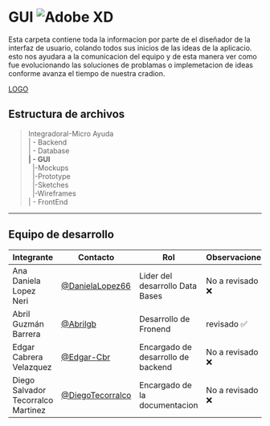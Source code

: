 # GUI  ![Adobe XD](https://img.shields.io/badge/Adobe%20XD-470137?style=for-the-badge&logo=Adobe%20XD&logoColor=#FF61F6)
Esta carpeta contiene toda la informacion por parte de el diseñador de la interfaz de usuario, colando todos sus inicios de las ideas de la aplicacio. esto nos ayudara a la comunicacion del equipo y de esta manera ver como fue evolucionando las soluciones de problamas o implemetacion de ideas conforme avanza el tiempo de nuestra cradion. 

[LOGO](/FrontEnd/Assets/Logo1.png)

## Estructura de archivos 
>IntegradoraI-Micro Ayuda <br>
>| - Backend <br>
>| - Database <br>
>**| - GUI** <br>
>&nbsp;&nbsp;|-Mockups <br>
>&nbsp;&nbsp;|-Prototype  <br>
>&nbsp;&nbsp;|-Sketches <br>
>&nbsp;&nbsp;|-Wireframes <br>
>| - FrontEnd 


---
## Equipo de desarrollo
|Integrante|Contacto|Rol|Observaciones|
|----------|--------|-----------|----------|
|Ana Daniela Lopez Neri|[@DanielaLopez66](https://github.com/DanielaLopez66)| Lider del desarrollo Data Bases|No a revisado ❌|
|Abril Guzmán Barrera|[@Abrilgb](https://github.com/Abrilgb)|Desarrollo de Fronend|revisado ✅|
|Edgar Cabrera Velazquez| [@Edgar-Cbr](https://github.com/Edgar-Cbr)| Encargado de desarrollo de backend|No a revisado ❌ |
|Diego Salvador Tecorralco Martinez| [@DiegoTecorralco](https://github.com/DiegoTecorralco)| Encargado de la documentacion|No a revisado ❌|





